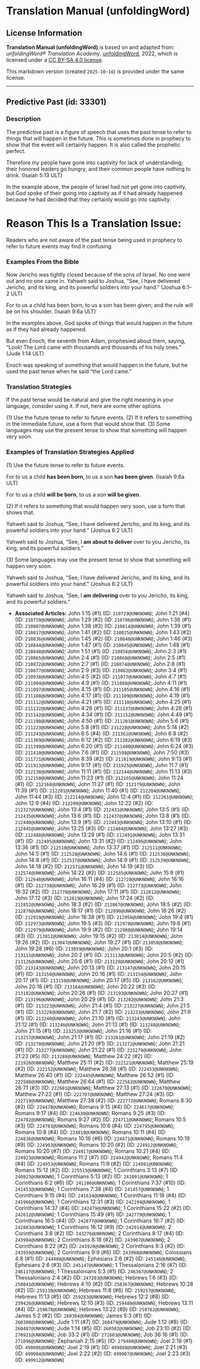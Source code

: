 # Translation Manual (unfoldingWord)

## License Information

**Translation Manual (unfoldingWord)** is based on and adapted from: _unfoldingWord® Translation Academy_, [unfoldingWord](https://unfoldingword.org/utw), 2022, which is licensed under a [CC BY-SA 4.0 license](https://creativecommons.org/licenses/by-sa/4.0/legalcode.en).

This markdown version (created `2025-10-16`) is provided under the same license.



--------------------------------

## Predictive Past (id: 33301)

### Description

The predictive past is a figure of speech that uses the past tense to refer to things that will happen in the future. This is sometimes done in prophecy to show that the event will certainly happen. It is also called the prophetic perfect.

Therefore my people have gone into captivity for lack of understanding; their honored leaders go hungry, and their common people have nothing to drink. (Isaiah 5:13 ULT)

In the example above, the people of Israel had not yet gone into captivity, but God spoke of their going into captivity as if it had already happened because he had decided that they certainly would go into captivity.

Reason This Is a Translation Issue:
===================================

Readers who are not aware of the past tense being used in prophecy to refer to future events may find it confusing.

### Examples From the Bible

Now Jericho was tightly closed because of the sons of Israel. No one went out and no one came in. Yahweh said to Joshua, “See, I have delivered Jericho, and its king, and its powerful soldiers into your hand.” (Joshua 6:1–2 ULT)

For to us a child has been born, to us a son has been given; and the rule will be on his shoulder. (Isaiah 9:6a ULT)

In the examples above, God spoke of things that would happen in the future as if they had already happened.

But even Enoch, the seventh from Adam, prophesied about them, saying, “Look! The Lord came with thousands and thousands of his holy ones.” (Jude 1:14 ULT)

Enoch was speaking of something that would happen in the future, but he used the past tense when he said “the Lord came.”

### Translation Strategies

If the past tense would be natural and give the right meaning in your language, consider using it. If not, here are some other options.

(1\) Use the future tense to refer to future events. (2\) If it refers to something in the immediate future, use a form that would show that. (3\) Some languages may use the present tense to show that something will happen very soon.

### Examples of Translation Strategies Applied

(1\) Use the future tense to refer to future events.

For to us a child **has been born**, to us a son **has been given**. (Isaiah 9:6a ULT)

For to us a child **will be born**, to us a son **will be given**.

(2\) If it refers to something that would happen very soon, use a form that shows that.

Yahweh said to Joshua, “See, I have delivered Jericho, and its king, and its powerful soldiers into your hand.” (Joshua 6:2 ULT)

Yahweh said to Joshua, “See, I **am about to deliver** over to you Jericho, its king, and its powerful soldiers.”

(3\) Some languages may use the present tense to show that something will happen very soon.

Yahweh said to Joshua, “See, I have delivered Jericho, and its king, and its powerful soldiers into your hand.” (Joshua 6:2 ULT)

Yahweh said to Joshua, “See, I **am delivering** over to you Jericho, its king, and its powerful soldiers.”

* **Associated Articles:** John 1:15 (#1) (ID: `210729@UNKNOWN`); John 1:21 (#4) (ID: `210759@UNKNOWN`); John 1:29 (#2) (ID: `210786@UNKNOWN`); John 1:36 (#1) (ID: `210807@UNKNOWN`); John 1:38 (#3) (ID: `210814@UNKNOWN`); John 1:39 (#1) (ID: `210817@UNKNOWN`); John 1:41 (#2) (ID: `210825@UNKNOWN`); John 1:43 (#2) (ID: `210836@UNKNOWN`); John 1:45 (#2) (ID: `210840@UNKNOWN`); John 1:46 (#3) (ID: `210844@UNKNOWN`); John 1:47 (#1) (ID: `210845@UNKNOWN`); John 1:48 (#1) (ID: `210848@UNKNOWN`); John 1:51 (#1) (ID: `210856@UNKNOWN`); John 2:3 (#1) (ID: `210865@UNKNOWN`); John 2:4 (#1) (ID: `210868@UNKNOWN`); John 2:5 (#1) (ID: `210872@UNKNOWN`); John 2:7 (#1) (ID: `210874@UNKNOWN`); John 2:8 (#1) (ID: `210877@UNKNOWN`); John 2:9 (#3) (ID: `210882@UNKNOWN`); John 3:4 (#1) (ID: `210938@UNKNOWN`); John 4:5 (#2) (ID: `211077@UNKNOWN`); John 4:7 (#1) (ID: `211084@UNKNOWN`); John 4:9 (#1) (ID: `211088@UNKNOWN`); John 4:11 (#1) (ID: `211097@UNKNOWN`); John 4:15 (#1) (ID: `211105@UNKNOWN`); John 4:16 (#1) (ID: `211108@UNKNOWN`); John 4:17 (#1) (ID: `211109@UNKNOWN`); John 4:19 (#1) (ID: `211112@UNKNOWN`); John 4:21 (#1) (ID: `211118@UNKNOWN`); John 4:25 (#1) (ID: `211132@UNKNOWN`); John 4:26 (#1) (ID: `211137@UNKNOWN`); John 4:28 (#1) (ID: `211142@UNKNOWN`); John 4:34 (#1) (ID: `211152@UNKNOWN`); John 4:49 (#1) (ID: `211198@UNKNOWN`); John 4:50 (#1) (ID: `211201@UNKNOWN`); John 5:6 (#1) (ID: `211223@UNKNOWN`); John 5:8 (#1) (ID: `211228@UNKNOWN`); John 5:14 (#2) (ID: `211243@UNKNOWN`); John 6:5 (#4) (ID: `211362@UNKNOWN`); John 6:8 (#2) (ID: `211369@UNKNOWN`); John 6:12 (#2) (ID: `211382@UNKNOWN`); John 6:19 (#3) (ID: `211399@UNKNOWN`); John 6:20 (#1) (ID: `211400@UNKNOWN`); John 6:24 (#3) (ID: `211410@UNKNOWN`); John 7:6 (#1) (ID: `211598@UNKNOWN`); John 7:50 (#3) (ID: `211721@UNKNOWN`); John 8:39 (#2) (ID: `211819@UNKNOWN`); John 9:13 (#1) (ID: `211913@UNKNOWN`); John 9:17 (#1) (ID: `211925@UNKNOWN`); John 11:7 (#1) (ID: `212138@UNKNOWN`); John 11:11 (#1) (ID: `212144@UNKNOWN`); John 11:13 (#3) (ID: `212150@UNKNOWN`); John 11:23 (#1) (ID: `212165@UNKNOWN`); John 11:24 (#1) (ID: `212168@UNKNOWN`); John 11:27 (#1) (ID: `212179@UNKNOWN`); John 11:39 (#1) (ID: `212201@UNKNOWN`); John 11:40 (#1) (ID: `212204@UNKNOWN`); John 11:44 (#3) (ID: `212214@UNKNOWN`); John 12:4 (#1) (ID: `212261@UNKNOWN`); John 12:9 (#4) (ID: `212280@UNKNOWN`); John 12:22 (#2) (ID: `212327@UNKNOWN`); John 13:4 (#1) (ID: `212431@UNKNOWN`); John 13:5 (#1) (ID: `212435@UNKNOWN`); John 13:6 (#1) (ID: `212437@UNKNOWN`); John 13:8 (#1) (ID: `212440@UNKNOWN`); John 13:9 (#1) (ID: `212443@UNKNOWN`); John 13:10 (#1) (ID: `212445@UNKNOWN`); John 13:25 (#3) (ID: `212484@UNKNOWN`); John 13:27 (#3) (ID: `212488@UNKNOWN`); John 13:29 (#1) (ID: `212491@UNKNOWN`); John 13:31 (#1) (ID: `212495@UNKNOWN`); John 13:31 (#2) (ID: `212496@UNKNOWN`); John 13:36 (#1) (ID: `212510@UNKNOWN`); John 13:37 (#1) (ID: `212511@UNKNOWN`); John 14:5 (#1) (ID: `212528@UNKNOWN`); John 14:6 (#1) (ID: `212530@UNKNOWN`); John 14:8 (#1) (ID: `212537@UNKNOWN`); John 14:9 (#1) (ID: `212539@UNKNOWN`); John 14:18 (#2) (ID: `212571@UNKNOWN`); John 14:19 (#3) (ID: `212574@UNKNOWN`); John 14:22 (#2) (ID: `212585@UNKNOWN`); John 15:8 (#1) (ID: `212648@UNKNOWN`); John 16:11 (#4) (ID: `212728@UNKNOWN`); John 16:16 (#1) (ID: `212738@UNKNOWN`); John 16:29 (#1) (ID: `212773@UNKNOWN`); John 16:32 (#2) (ID: `212778@UNKNOWN`); John 17:11 (#1) (ID: `212812@UNKNOWN`); John 17:12 (#3) (ID: `212819@UNKNOWN`); John 17:24 (#2) (ID: `212852@UNKNOWN`); John 18:3 (#2) (ID: `212867@UNKNOWN`); John 18:5 (#2) (ID: `212870@UNKNOWN`); John 18:17 (#1) (ID: `212898@UNKNOWN`); John 18:26 (#2) (ID: `212919@UNKNOWN`); John 18:38 (#1) (ID: `212956@UNKNOWN`); John 19:4 (#1) (ID: `212973@UNKNOWN`); John 19:5 (#3) (ID: `212978@UNKNOWN`); John 19:6 (#1) (ID: `212979@UNKNOWN`); John 19:9 (#2) (ID: `212988@UNKNOWN`); John 19:14 (#3) (ID: `213011@UNKNOWN`); John 19:15 (#2) (ID: `213014@UNKNOWN`); John 19:26 (#2) (ID: `213047@UNKNOWN`); John 19:27 (#1) (ID: `213050@UNKNOWN`); John 19:28 (#6) (ID: `213059@UNKNOWN`); John 20:1 (#3) (ID: `213111@UNKNOWN`); John 20:2 (#1) (ID: `213113@UNKNOWN`); John 20:5 (#2) (ID: `213126@UNKNOWN`); John 20:6 (#1) (ID: `213128@UNKNOWN`); John 20:12 (#1) (ID: `213143@UNKNOWN`); John 20:13 (#1) (ID: `213147@UNKNOWN`); John 20:15 (#1) (ID: `213150@UNKNOWN`); John 20:16 (#1) (ID: `213154@UNKNOWN`); John 20:17 (#1) (ID: `213158@UNKNOWN`); John 20:17 (#5) (ID: `213162@UNKNOWN`); John 20:18 (#1) (ID: `213164@UNKNOWN`); John 20:22 (#3) (ID: `213182@UNKNOWN`); John 20:26 (#1) (ID: `213193@UNKNOWN`); John 20:27 (#1) (ID: `213196@UNKNOWN`); John 20:29 (#1) (ID: `213202@UNKNOWN`); John 21:3 (#1) (ID: `213223@UNKNOWN`); John 21:4 (#1) (ID: `213227@UNKNOWN`); John 21:5 (#1) (ID: `213228@UNKNOWN`); John 21:7 (#2) (ID: `213233@UNKNOWN`); John 21:9 (#1) (ID: `213240@UNKNOWN`); John 21:10 (#1) (ID: `213243@UNKNOWN`); John 21:12 (#1) (ID: `213246@UNKNOWN`); John 21:13 (#1) (ID: `213248@UNKNOWN`); John 21:15 (#1) (ID: `213253@UNKNOWN`); John 21:16 (#1) (ID: `213257@UNKNOWN`); John 21:17 (#1) (ID: `213261@UNKNOWN`); John 21:19 (#2) (ID: `213270@UNKNOWN`); John 21:20 (#1) (ID: `213272@UNKNOWN`); John 21:21 (#1) (ID: `213277@UNKNOWN`); John 21:22 (#1) (ID: `213279@UNKNOWN`); John 21:23 (#5) (ID: `213288@UNKNOWN`); Matthew 24:22 (#2) (ID: `221926@UNKNOWN`); Matthew 25:11 (#2) (ID: `222121@UNKNOWN`); Matthew 25:19 (#2) (ID: `222152@UNKNOWN`); Matthew 26:38 (#1) (ID: `222433@UNKNOWN`); Matthew 26:40 (#1) (ID: `222445@UNKNOWN`); Matthew 26:52 (#1) (ID: `222508@UNKNOWN`); Matthew 26:64 (#1) (ID: `222562@UNKNOWN`); Matthew 26:71 (#3) (ID: `222601@UNKNOWN`); Matthew 27:13 (#1) (ID: `222670@UNKNOWN`); Matthew 27:22 (#1) (ID: `222707@UNKNOWN`); Matthew 27:24 (#3) (ID: `222719@UNKNOWN`); Matthew 27:38 (#2) (ID: `222772@UNKNOWN`); Romans 8:30 (#2) (ID: `224478@UNKNOWN`); Romans 9:15 (#4) (ID: `224617@UNKNOWN`); Romans 9:17 (#4) (ID: `224630@UNKNOWN`); Romans 9:25 (#3) (ID: `224702@UNKNOWN`); Romans 9:27 (#2) (ID: `224711@UNKNOWN`); Romans 10:5 (#3) (ID: `224783@UNKNOWN`); Romans 10:6 (#4) (ID: `224795@UNKNOWN`); Romans 10:8 (#4) (ID: `224810@UNKNOWN`); Romans 10:11 (#4) (ID: `224836@UNKNOWN`); Romans 10:16 (#6) (ID: `224871@UNKNOWN`); Romans 10:19 (#9) (ID: `224903@UNKNOWN`); Romans 10:20 (#2) (ID: `224912@UNKNOWN`); Romans 10:20 (#7) (ID: `224917@UNKNOWN`); Romans 10:21 (#4) (ID: `224923@UNKNOWN`); Romans 11:2 (#7) (ID: `224942@UNKNOWN`); Romans 11:4 (#4) (ID: `224953@UNKNOWN`); Romans 11:9 (#2) (ID: `224981@UNKNOWN`); Romans 15:12 (#2) (ID: `225515@UNKNOWN`); 1 Corinthians 3:13 (#7) (ID: `240823@UNKNOWN`); 1 Corinthians 5:13 (#2) (ID: `241091@UNKNOWN`); 1 Corinthians 6:2 (#6) (ID: `241106@UNKNOWN`); 1 Corinthians 7:37 (#10) (ID: `241453@UNKNOWN`); 1 Corinthians 7:38 (#4) (ID: `241457@UNKNOWN`); 1 Corinthians 9:15 (#4) (ID: `241634@UNKNOWN`); 1 Corinthians 11:18 (#4) (ID: `241966@UNKNOWN`); 1 Corinthians 12:31 (#3) (ID: `242194@UNKNOWN`); 1 Corinthians 14:37 (#4) (ID: `242479@UNKNOWN`); 1 Corinthians 15:22 (#2) (ID: `242612@UNKNOWN`); 1 Corinthians 15:49 (#1) (ID: `242779@UNKNOWN`); 1 Corinthians 16:5 (#4) (ID: `242877@UNKNOWN`); 1 Corinthians 16:7 (#2) (ID: `242883@UNKNOWN`); 1 Corinthians 16:12 (#9) (ID: `242914@UNKNOWN`); 2 Corinthians 3:8 (#2) (ID: `243276@UNKNOWN`); 2 Corinthians 8:17 (#4) (ID: `243904@UNKNOWN`); 2 Corinthians 8:18 (#2) (ID: `243907@UNKNOWN`); 2 Corinthians 8:22 (#2) (ID: `243928@UNKNOWN`); 2 Corinthians 9:3 (#2) (ID: `243959@UNKNOWN`); 2 Corinthians 9:9 (#6) (ID: `243998@UNKNOWN`); Colossians 4:8 (#1) (ID: `244988@UNKNOWN`); Ephesians 2:6 (#2) (ID: `245146@UNKNOWN`); Ephesians 2:6 (#3) (ID: `245147@UNKNOWN`); 1 Thessalonians 2:16 (#7) (ID: `246117@UNKNOWN`); 1 Thessalonians 5:3 (#1) (ID: `246367@UNKNOWN`); 2 Thessalonians 2:4 (#2) (ID: `247203@UNKNOWN`); Hebrews 1:6 (#3) (ID: `258041@UNKNOWN`); Hebrews 4:10 (#2) (ID: `258367@UNKNOWN`); Hebrews 10:28 (#2) (ID: `259139@UNKNOWN`); Hebrews 11:8 (#6) (ID: `259257@UNKNOWN`); Hebrews 11:13 (#5) (ID: `259283@UNKNOWN`); Hebrews 12:2 (#8) (ID: `259426@UNKNOWN`); Hebrews 12:10 (#3) (ID: `259480@UNKNOWN`); Hebrews 13:11 (#4) (ID: `259678@UNKNOWN`); Hebrews 13:22 (#9) (ID: `259762@UNKNOWN`); James 5:2 (#2) (ID: `260304@UNKNOWN`); James 5:3 (#1) (ID: `260308@UNKNOWN`); Jude 1:11 (#7) (ID: `260479@UNKNOWN`); Jude 1:12 (#8) (ID: `260487@UNKNOWN`); Jude 1:14 (#5) (ID: `260502@UNKNOWN`); Job 23:10 (#2) (ID: `270921@UNKNOWN`); Job 33:2 (#1) (ID: `271603@UNKNOWN`); Job 36:16 (#1) (ID: `271896@UNKNOWN`); Zephaniah 2:15 (#5) (ID: `279480@UNKNOWN`); Joel 2:18 (#1) (ID: `499886@UNKNOWN`); Joel 2:19 (#1) (ID: `499888@UNKNOWN`); Joel 2:21 (#3) (ID: `499904@UNKNOWN`); Joel 2:22 (#2) (ID: `499907@UNKNOWN`); Joel 2:23 (#3) (ID: `499912@UNKNOWN`)


